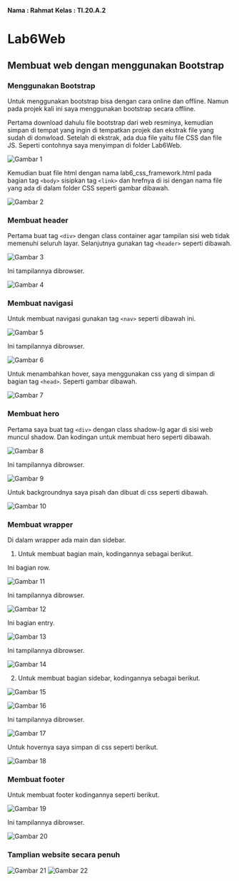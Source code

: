 **Nama : Rahmat**
**Kelas : TI.20.A.2**

# Lab6Web

## Membuat web dengan menggunakan Bootstrap

### Menggunakan Bootstrap

Untuk menggunakan bootstrap bisa dengan cara online dan offline. Namun pada projek kali ini saya menggunakan bootstrap secara offline.

Pertama download dahulu file bootstrap dari web resminya, kemudian simpan di tempat yang ingin di tempatkan projek dan ekstrak file yang sudah di donwload. Setelah di ekstrak, ada dua file yaitu file CSS dan file JS. Seperti contohnya saya menyimpan di folder Lab6Web.

![Gambar 1](screenshot/ss1a.png)

Kemudian buat file html dengan nama lab6_css_framework.html pada bagian tag `<body>` sisipkan tag `<link>` dan hrefnya di isi dengan nama file yang ada di dalam folder CSS seperti gambar dibawah.

![Gambar 2](screenshot/ss2a.png)

### Membuat header

Pertama buat tag `<div>` dengan class container agar tampilan sisi web tidak memenuhi seluruh layar. Selanjutnya gunakan tag `<header>` seperti dibawah.

![Gambar 3](screenshot/ss3a.png)

Ini tampilannya dibrowser.

![Gambar 4](screenshot/ss3b.png)

### Membuat navigasi

Untuk membuat navigasi gunakan tag `<nav>` seperti dibawah ini.

![Gambar 5](screenshot/ss4a.png)

Ini tampilannya dibrowser.

![Gambar 6](screenshot/ss4b.png)

Untuk menambahkan hover, saya menggunakan css yang di simpan di bagian tag `<head>`. Seperti gambar dibawah.

![Gambar 7](screenshot/ss4c.png)

### Membuat hero

Pertama saya buat tag `<div>` dengan class shadow-lg agar di sisi web muncul shadow. Dan kodingan untuk membuat hero seperti dibawah.

![Gambar 8](screenshot/ss5a.png)

Ini tampilannya dibrowser.

![Gambar 9](screenshot/ss5b.png)

Untuk backgroundnya saya pisah dan dibuat di css seperti dibawah.

![Gambar 10](screenshot/ss5c.png)

### Membuat wrapper

Di dalam wrapper ada main dan sidebar.

1. Untuk membuat bagian main, kodingannya sebagai berikut.

Ini bagian row.

![Gambar 11](screenshot/ss6a.png)

Ini tampilannya dibrowser.

![Gambar 12](screenshot/ss6b.png)

Ini bagian entry.

![Gambar 13](screenshot/ss7a.png)

Ini tampilannya dibrowser.

![Gambar 14](screenshot/ss7b.png)

2. Untuk membuat bagian sidebar, kodingannya sebagai berikut.

![Gambar 15](screenshot/ss8a.png)

![Gambar 16](screenshot/ss8b.png)

Ini tampilannya dibrowser.

![Gambar 17](screenshot/ss8c.png)

Untuk hovernya saya simpan di css seperti berikut.

![Gambar 18](screenshot/ss8d.png)

### Membuat footer

Untuk membuat footer kodingannya seperti berikut.

![Gambar 19](screenshot/ss9a.png)

Ini tampilannya dibrowser.

![Gambar 20](screenshot/ss9b.png)

### Tamplian website secara penuh

![Gambar 21](screenshot/ss10a.png)
![Gambar 22](screenshot/ss10b.png)
